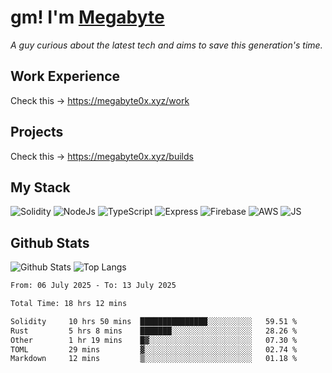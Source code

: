 # gm! I'm [Megabyte](https://megabyte0x.xyz/)

*A guy curious about the latest tech and aims to save this generation's time.*

## Work Experience

Check this -> https://megabyte0x.xyz/work

## Projects

Check this -> https://megabyte0x.xyz/builds

## My Stack

![Solidity](https://img.shields.io/badge/solidity-grey?style=for-the-badge&logo=solidity&logoColor=Green)
![NodeJs](https://img.shields.io/badge/NODE_JS-grey?style=for-the-badge&logo=nodedotjs&logoColor=Green)
![TypeScript](https://img.shields.io/badge/TS-grey?style=for-the-badge&logo=typescript&logoColor=Green)
![Express](https://img.shields.io/badge/EXPRESS-grey?style=for-the-badge&logo=EXPRESS&logoColor=Green)
![Firebase](https://img.shields.io/badge/EXPRESS-grey?style=for-the-badge&logo=EXPRESS&logoColor=Green)
![AWS](https://img.shields.io/badge/AWS-grey?style=for-the-badge&logo=amazonaws&logoColor=Yellow)
![JS](https://img.shields.io/badge/JS-grey?style=for-the-badge&logo=javascript&logoColor=Green)

## Github Stats

![Github Stats](https://github-readme-stats.vercel.app/api?username=megabyte0x&show_icons=true&theme=dark&hide_border=true&bg_color=0D1117) ![Top Langs](https://github-readme-stats.vercel.app/api/top-langs/?username=megabyte0x&layout=compact&theme=dark)

<!--START_SECTION:waka-->

```txt
From: 06 July 2025 - To: 13 July 2025

Total Time: 18 hrs 12 mins

Solidity     10 hrs 50 mins  ███████████████░░░░░░░░░░   59.51 %
Rust         5 hrs 8 mins    ███████░░░░░░░░░░░░░░░░░░   28.26 %
Other        1 hr 19 mins    █▓░░░░░░░░░░░░░░░░░░░░░░░   07.30 %
TOML         29 mins         ▓░░░░░░░░░░░░░░░░░░░░░░░░   02.74 %
Markdown     12 mins         ▒░░░░░░░░░░░░░░░░░░░░░░░░   01.18 %
```

<!--END_SECTION:waka-->


